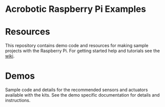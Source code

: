 # Acrobotic Raspberry Pi Examples

Resources
=========

This repository contains demo code and resources for making sample projects with the Raspberry Pi. For getting started help and tutorials see the [wiki](https://github.com/acrobotic/Ai_RPi_Examples/wiki).

Demos
=====

Sample code and details for the recommended sensors and actuators available with the kits. See the demo specific documentation for details and instructions.

